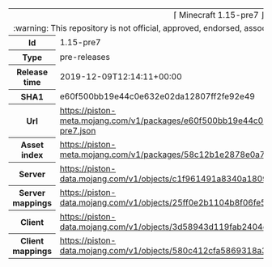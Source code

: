 <html><table>
<tr><td colspan="2" align="center"><img width="0" height="0"><br/>⌈ Minecraft 1.15-pre7 ⌋<br/><img width="0" height="0"></td></tr>
<tr><td colspan="2" align="center"><img width="0" height="0"><br/>
:warning: This repository is not official, approved, endorsed, associated or connected with Mojang :warning:
<br/><img width="0" height="0"></td></tr>
<tr><th>Id</th><td>1.15-pre7</td></tr>
<tr><th>Type</th><td>pre-releases</td></tr>
<tr><th>Release time</th><td>2019-12-09T12:14:11+00:00</td></tr>
<tr><th>SHA1</th><td>e60f500bb19e44c0e632e02da12807ff2fe92e49</td></tr>
<tr><th>Url</th><td><a href="https://piston-meta.mojang.com/v1/packages/e60f500bb19e44c0e632e02da12807ff2fe92e49/1.15-pre7.json">https://piston-meta.mojang.com/v1/packages/e60f500bb19e44c0e632e02da12807ff2fe92e49/1.15-pre7.json</a></td></tr>
<tr><th>Asset index</th><td><a href="https://piston-meta.mojang.com/v1/packages/58c12b1e2878e0a78719778acb803746450b3f1c/1.15.json">https://piston-meta.mojang.com/v1/packages/58c12b1e2878e0a78719778acb803746450b3f1c/1.15.json</a></td></tr>
<tr><th>Server</th><td><a href="https://piston-data.mojang.com/v1/objects/c1f961491a8340a1809292b7189046896deaa338/server.jar">https://piston-data.mojang.com/v1/objects/c1f961491a8340a1809292b7189046896deaa338/server.jar</a></td></tr>
<tr><th>Server mappings</th><td><a href="https://piston-data.mojang.com/v1/objects/25ff0e2b1104b8f06fe55b7675dd11b05c72f5f4/server.txt">https://piston-data.mojang.com/v1/objects/25ff0e2b1104b8f06fe55b7675dd11b05c72f5f4/server.txt</a></td></tr>
<tr><th>Client</th><td><a href="https://piston-data.mojang.com/v1/objects/3d58943d119fab2404cedc465f45da09d4925f8e/client.jar">https://piston-data.mojang.com/v1/objects/3d58943d119fab2404cedc465f45da09d4925f8e/client.jar</a></td></tr>
<tr><th>Client mappings</th><td><a href="https://piston-data.mojang.com/v1/objects/580c412cfa5869318a3a02d6b018a83781bf3ae7/client.txt">https://piston-data.mojang.com/v1/objects/580c412cfa5869318a3a02d6b018a83781bf3ae7/client.txt</a></td></tr>
</table></html>